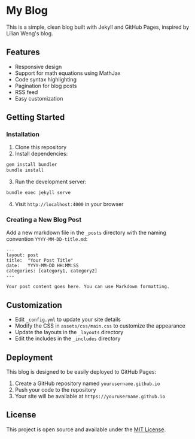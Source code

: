 # My Blog

This is a simple, clean blog built with Jekyll and GitHub Pages, inspired by Lilian Weng's blog.

## Features

- Responsive design
- Support for math equations using MathJax
- Code syntax highlighting
- Pagination for blog posts
- RSS feed
- Easy customization

## Getting Started

### Installation

1. Clone this repository
2. Install dependencies:

```bash
gem install bundler
bundle install
```

3. Run the development server:

```bash
bundle exec jekyll serve
```

4. Visit `http://localhost:4000` in your browser

### Creating a New Blog Post

Add a new markdown file in the `_posts` directory with the naming convention `YYYY-MM-DD-title.md`:

```
---
layout: post
title:  "Your Post Title"
date:   YYYY-MM-DD HH:MM:SS
categories: [category1, category2]
---

Your post content goes here. You can use Markdown formatting.
```

## Customization

- Edit `_config.yml` to update your site details
- Modify the CSS in `assets/css/main.css` to customize the appearance
- Update the layouts in the `_layouts` directory
- Edit the includes in the `_includes` directory

## Deployment

This blog is designed to be easily deployed to GitHub Pages:

1. Create a GitHub repository named `yourusername.github.io`
2. Push your code to the repository
3. Your site will be available at `https://yourusername.github.io`

## License

This project is open source and available under the [MIT License](LICENSE).